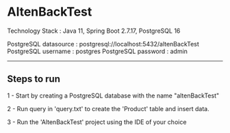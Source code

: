 # AltenBackTest

Technology Stack : Java 11, Spring Boot 2.7.17, PostgreSQL 16

PostgreSQL datasource : postgresql://localhost:5432/altenBackTest
PostgreSQL username : postgres
PostgreSQL password : admin

-----------------------------------------------------------------


## Steps to run

1 - Start by creating a PostgreSQL database with the name "altenBackTest"

2 - Run query in 'query.txt' to create the 'Product' table and insert data.

3 - Run the 'AltenBackTest' project using the IDE of your choice

